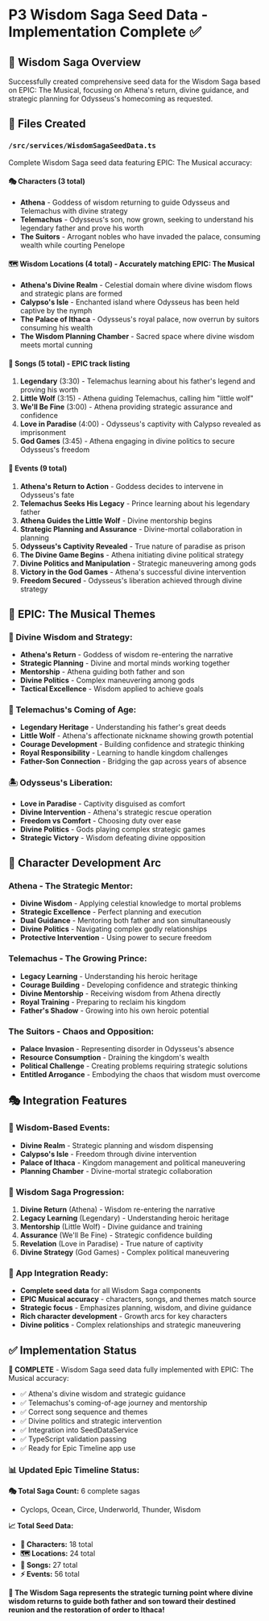 # P3 Wisdom Saga Seed Data - Implementation Complete ✅

## 🦉 Wisdom Saga Overview
Successfully created comprehensive seed data for the Wisdom Saga based on EPIC: The Musical, focusing on Athena's return, divine guidance, and strategic planning for Odysseus's homecoming as requested.

## 📂 Files Created

### `/src/services/WisdomSagaSeedData.ts`
Complete Wisdom Saga seed data featuring EPIC: The Musical accuracy:

#### 🎭 Characters (3 total)
- **Athena** - Goddess of wisdom returning to guide Odysseus and Telemachus with divine strategy
- **Telemachus** - Odysseus's son, now grown, seeking to understand his legendary father and prove his worth
- **The Suitors** - Arrogant nobles who have invaded the palace, consuming wealth while courting Penelope

#### 🗺️ Wisdom Locations (4 total) - **Accurately matching EPIC: The Musical**
- **Athena's Divine Realm** - Celestial domain where divine wisdom flows and strategic plans are formed
- **Calypso's Isle** - Enchanted island where Odysseus has been held captive by the nymph
- **The Palace of Ithaca** - Odysseus's royal palace, now overrun by suitors consuming his wealth
- **The Wisdom Planning Chamber** - Sacred space where divine wisdom meets mortal cunning

#### 🎵 Songs (5 total) - **EPIC track listing**
1. **Legendary** (3:30) - Telemachus learning about his father's legend and proving his worth
2. **Little Wolf** (3:15) - Athena guiding Telemachus, calling him "little wolf"
3. **We'll Be Fine** (3:00) - Athena providing strategic assurance and confidence
4. **Love in Paradise** (4:00) - Odysseus's captivity with Calypso revealed as imprisonment
5. **God Games** (3:45) - Athena engaging in divine politics to secure Odysseus's freedom

#### 🦉 Events (9 total)
1. **Athena's Return to Action** - Goddess decides to intervene in Odysseus's fate
2. **Telemachus Seeks His Legacy** - Prince learning about his legendary father
3. **Athena Guides the Little Wolf** - Divine mentorship begins
4. **Strategic Planning and Assurance** - Divine-mortal collaboration in planning
5. **Odysseus's Captivity Revealed** - True nature of paradise as prison
6. **The Divine Game Begins** - Athena initiating divine political strategy
7. **Divine Politics and Manipulation** - Strategic maneuvering among gods
8. **Victory in the God Games** - Athena's successful divine intervention
9. **Freedom Secured** - Odysseus's liberation achieved through divine strategy

## 🦉 EPIC: The Musical Themes

### 🧠 Divine Wisdom and Strategy:
- **Athena's Return** - Goddess of wisdom re-entering the narrative
- **Strategic Planning** - Divine and mortal minds working together
- **Mentorship** - Athena guiding both father and son
- **Divine Politics** - Complex maneuvering among gods
- **Tactical Excellence** - Wisdom applied to achieve goals

### 👑 Telemachus's Coming of Age:
- **Legendary Heritage** - Understanding his father's great deeds
- **Little Wolf** - Athena's affectionate nickname showing growth potential
- **Courage Development** - Building confidence and strategic thinking
- **Royal Responsibility** - Learning to handle kingdom challenges
- **Father-Son Connection** - Bridging the gap across years of absence

### 🏝️ Odysseus's Liberation:
- **Love in Paradise** - Captivity disguised as comfort
- **Divine Intervention** - Athena's strategic rescue operation
- **Freedom vs Comfort** - Choosing duty over ease
- **Divine Politics** - Gods playing complex strategic games
- **Strategic Victory** - Wisdom defeating divine opposition

## 🎯 Character Development Arc

### Athena - The Strategic Mentor:
- **Divine Wisdom** - Applying celestial knowledge to mortal problems
- **Strategic Excellence** - Perfect planning and execution
- **Dual Guidance** - Mentoring both father and son simultaneously
- **Divine Politics** - Navigating complex godly relationships
- **Protective Intervention** - Using power to secure freedom

### Telemachus - The Growing Prince:
- **Legacy Learning** - Understanding his heroic heritage
- **Courage Building** - Developing confidence and strategic thinking
- **Divine Mentorship** - Receiving wisdom from Athena directly
- **Royal Training** - Preparing to reclaim his kingdom
- **Father's Shadow** - Growing into his own heroic potential

### The Suitors - Chaos and Opposition:
- **Palace Invasion** - Representing disorder in Odysseus's absence
- **Resource Consumption** - Draining the kingdom's wealth
- **Political Challenge** - Creating problems requiring strategic solutions
- **Entitled Arrogance** - Embodying the chaos that wisdom must overcome

## 🎭 Integration Features

### 🦉 Wisdom-Based Events:
- **Divine Realm** - Strategic planning and wisdom dispensing
- **Calypso's Isle** - Freedom through divine intervention
- **Palace of Ithaca** - Kingdom management and political maneuvering
- **Planning Chamber** - Divine-mortal strategic collaboration

### 🧠 Wisdom Saga Progression:
1. **Divine Return** (Athena) - Wisdom re-entering the narrative
2. **Legacy Learning** (Legendary) - Understanding heroic heritage
3. **Mentorship** (Little Wolf) - Divine guidance and training
4. **Assurance** (We'll Be Fine) - Strategic confidence building
5. **Revelation** (Love in Paradise) - True nature of captivity
6. **Divine Strategy** (God Games) - Complex political maneuvering

### 🚀 App Integration Ready:
- **Complete seed data** for all Wisdom Saga components
- **EPIC Musical accuracy** - characters, songs, and themes match source
- **Strategic focus** - Emphasizes planning, wisdom, and divine guidance
- **Rich character development** - Growth arcs for key characters
- **Divine politics** - Complex relationships and strategic maneuvering

## ✅ Implementation Status

**🎯 COMPLETE** - Wisdom Saga seed data fully implemented with EPIC: The Musical accuracy:
- ✅ Athena's divine wisdom and strategic guidance
- ✅ Telemachus's coming-of-age journey and mentorship
- ✅ Correct song sequence and themes
- ✅ Divine politics and strategic intervention
- ✅ Integration into SeedDataService
- ✅ TypeScript validation passing
- ✅ Ready for Epic Timeline app use

### 📊 Updated Epic Timeline Status:

**🎭 Total Saga Count:** 6 complete sagas
- Cyclops, Ocean, Circe, Underworld, Thunder, Wisdom

**📈 Total Seed Data:**
- **👥 Characters:** 18 total
- **🗺️ Locations:** 24 total
- **🎵 Songs:** 27 total
- **⚡ Events:** 56 total

**🌟 The Wisdom Saga represents the strategic turning point where divine wisdom returns to guide both father and son toward their destined reunion and the restoration of order to Ithaca!**
